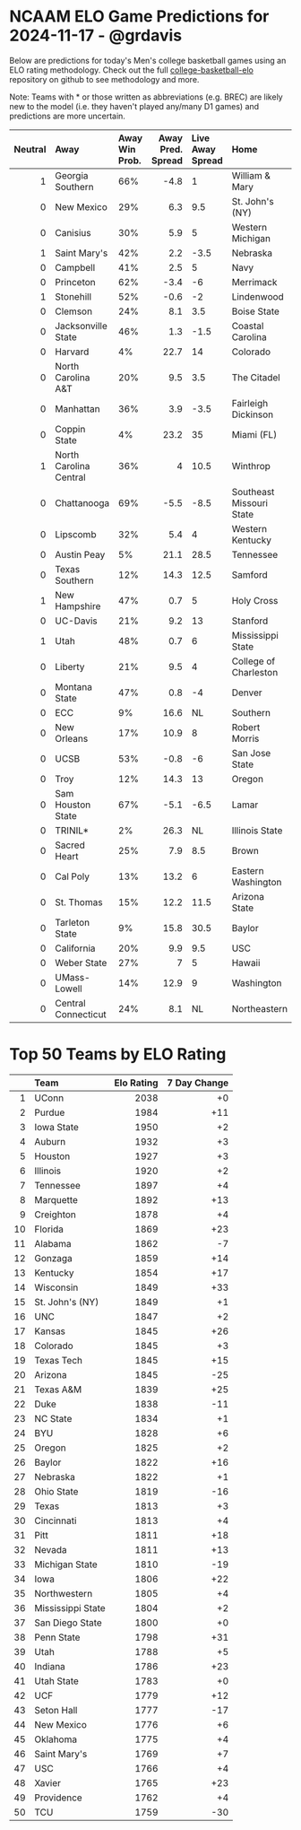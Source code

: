 # NCAAM ELO Game Predictions for 2024-11-17 - @grdavis
Below are predictions for today's Men's college basketball games using an ELO rating methodology. Check out the full [college-basketball-elo](https://github.com/grdavis/college-basketball-elo) repository on github to see methodology and more.

Note: Teams with * or those written as abbreviations (e.g. BREC) are likely new to the model (i.e. they haven't played any/many D1 games) and predictions are more uncertain.

|   Neutral | Away                   | Away Win Prob.   |   Away Pred. Spread | Live Away Spread   | Home                     | Home Win Prob.   |   Home Pred. Spread |
|----------:|:-----------------------|:-----------------|--------------------:|:-------------------|:-------------------------|:-----------------|--------------------:|
|         1 | Georgia Southern       | 66%              |                -4.8 | 1                  | William & Mary           | 34%              |                 4.8 |
|         0 | New Mexico             | 29%              |                 6.3 | 9.5                | St. John's (NY)          | 71%              |                -6.3 |
|         0 | Canisius               | 30%              |                 5.9 | 5                  | Western Michigan         | 70%              |                -5.9 |
|         1 | Saint Mary's           | 42%              |                 2.2 | -3.5               | Nebraska                 | 58%              |                -2.2 |
|         0 | Campbell               | 41%              |                 2.5 | 5                  | Navy                     | 59%              |                -2.5 |
|         0 | Princeton              | 62%              |                -3.4 | -6                 | Merrimack                | 38%              |                 3.4 |
|         1 | Stonehill              | 52%              |                -0.6 | -2                 | Lindenwood               | 48%              |                 0.6 |
|         0 | Clemson                | 24%              |                 8.1 | 3.5                | Boise State              | 76%              |                -8.1 |
|         0 | Jacksonville State     | 46%              |                 1.3 | -1.5               | Coastal Carolina         | 54%              |                -1.3 |
|         0 | Harvard                | 4%               |                22.7 | 14                 | Colorado                 | 96%              |               -22.7 |
|         0 | North Carolina A&T     | 20%              |                 9.5 | 3.5                | The Citadel              | 80%              |                -9.5 |
|         0 | Manhattan              | 36%              |                 3.9 | -3.5               | Fairleigh Dickinson      | 64%              |                -3.9 |
|         0 | Coppin State           | 4%               |                23.2 | 35                 | Miami (FL)               | 96%              |               -23.2 |
|         1 | North Carolina Central | 36%              |                 4   | 10.5               | Winthrop                 | 64%              |                -4   |
|         0 | Chattanooga            | 69%              |                -5.5 | -8.5               | Southeast Missouri State | 31%              |                 5.5 |
|         0 | Lipscomb               | 32%              |                 5.4 | 4                  | Western Kentucky         | 68%              |                -5.4 |
|         0 | Austin Peay            | 5%               |                21.1 | 28.5               | Tennessee                | 95%              |               -21.1 |
|         0 | Texas Southern         | 12%              |                14.3 | 12.5               | Samford                  | 88%              |               -14.3 |
|         1 | New Hampshire          | 47%              |                 0.7 | 5                  | Holy Cross               | 53%              |                -0.7 |
|         0 | UC-Davis               | 21%              |                 9.2 | 13                 | Stanford                 | 79%              |                -9.2 |
|         1 | Utah                   | 48%              |                 0.7 | 6                  | Mississippi State        | 52%              |                -0.7 |
|         0 | Liberty                | 21%              |                 9.5 | 4                  | College of Charleston    | 79%              |                -9.5 |
|         0 | Montana State          | 47%              |                 0.8 | -4                 | Denver                   | 53%              |                -0.8 |
|         0 | ECC                    | 9%               |                16.6 | NL                 | Southern                 | 91%              |               -16.6 |
|         0 | New Orleans            | 17%              |                10.9 | 8                  | Robert Morris            | 83%              |               -10.9 |
|         0 | UCSB                   | 53%              |                -0.8 | -6                 | San Jose State           | 47%              |                 0.8 |
|         0 | Troy                   | 12%              |                14.3 | 13                 | Oregon                   | 88%              |               -14.3 |
|         0 | Sam Houston State      | 67%              |                -5.1 | -6.5               | Lamar                    | 33%              |                 5.1 |
|         0 | TRINIL*                | 2%               |                26.3 | NL                 | Illinois State           | 98%              |               -26.3 |
|         0 | Sacred Heart           | 25%              |                 7.9 | 8.5                | Brown                    | 75%              |                -7.9 |
|         0 | Cal Poly               | 13%              |                13.2 | 6                  | Eastern Washington       | 87%              |               -13.2 |
|         0 | St. Thomas             | 15%              |                12.2 | 11.5               | Arizona State            | 85%              |               -12.2 |
|         0 | Tarleton State         | 9%               |                15.8 | 30.5               | Baylor                   | 91%              |               -15.8 |
|         0 | California             | 20%              |                 9.9 | 9.5                | USC                      | 80%              |                -9.9 |
|         0 | Weber State            | 27%              |                 7   | 5                  | Hawaii                   | 73%              |                -7   |
|         0 | UMass-Lowell           | 14%              |                12.9 | 9                  | Washington               | 86%              |               -12.9 |
|         0 | Central Connecticut    | 24%              |                 8.1 | NL                 | Northeastern             | 76%              |                -8.1 |

# Top 50 Teams by ELO Rating
|    | Team              |   Elo Rating |   7 Day Change |
|---:|:------------------|-------------:|---------------:|
|  1 | UConn             |         2038 |             +0 |
|  2 | Purdue            |         1984 |            +11 |
|  3 | Iowa State        |         1950 |             +2 |
|  4 | Auburn            |         1932 |             +3 |
|  5 | Houston           |         1927 |             +3 |
|  6 | Illinois          |         1920 |             +2 |
|  7 | Tennessee         |         1897 |             +4 |
|  8 | Marquette         |         1892 |            +13 |
|  9 | Creighton         |         1878 |             +4 |
| 10 | Florida           |         1869 |            +23 |
| 11 | Alabama           |         1862 |             -7 |
| 12 | Gonzaga           |         1859 |            +14 |
| 13 | Kentucky          |         1854 |            +17 |
| 14 | Wisconsin         |         1849 |            +33 |
| 15 | St. John's (NY)   |         1849 |             +1 |
| 16 | UNC               |         1847 |             +2 |
| 17 | Kansas            |         1845 |            +26 |
| 18 | Colorado          |         1845 |             +3 |
| 19 | Texas Tech        |         1845 |            +15 |
| 20 | Arizona           |         1845 |            -25 |
| 21 | Texas A&M         |         1839 |            +25 |
| 22 | Duke              |         1838 |            -11 |
| 23 | NC State          |         1834 |             +1 |
| 24 | BYU               |         1828 |             +6 |
| 25 | Oregon            |         1825 |             +2 |
| 26 | Baylor            |         1822 |            +16 |
| 27 | Nebraska          |         1822 |             +1 |
| 28 | Ohio State        |         1819 |            -16 |
| 29 | Texas             |         1813 |             +3 |
| 30 | Cincinnati        |         1813 |             +4 |
| 31 | Pitt              |         1811 |            +18 |
| 32 | Nevada            |         1811 |            +13 |
| 33 | Michigan State    |         1810 |            -19 |
| 34 | Iowa              |         1806 |            +22 |
| 35 | Northwestern      |         1805 |             +4 |
| 36 | Mississippi State |         1804 |             +2 |
| 37 | San Diego State   |         1800 |             +0 |
| 38 | Penn State        |         1798 |            +31 |
| 39 | Utah              |         1788 |             +5 |
| 40 | Indiana           |         1786 |            +23 |
| 41 | Utah State        |         1783 |             +0 |
| 42 | UCF               |         1779 |            +12 |
| 43 | Seton Hall        |         1777 |            -17 |
| 44 | New Mexico        |         1776 |             +6 |
| 45 | Oklahoma          |         1775 |             +4 |
| 46 | Saint Mary's      |         1769 |             +7 |
| 47 | USC               |         1766 |             +4 |
| 48 | Xavier            |         1765 |            +23 |
| 49 | Providence        |         1762 |             +4 |
| 50 | TCU               |         1759 |            -30 |